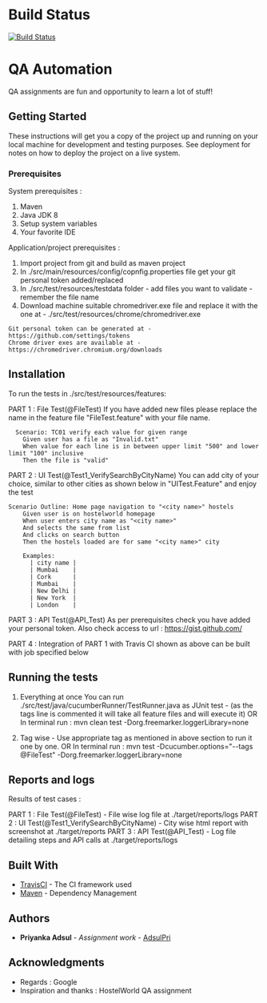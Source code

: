 # Build Status

[![Build Status](https://travis-ci.com/AdsulPri/automationqa.svg?branch=master)](https://travis-ci.com/AdsulPri/automationqa)

# QA Automation

QA assignments are fun and opportunity to learn a lot of stuff!


## Getting Started

These instructions will get you a copy of the project up and running on your local machine for development and testing purposes. See deployment for notes on how to deploy the project on a live system.

### Prerequisites

System prerequisites :

1. Maven
2. Java JDK 8
3. Setup system variables
4. Your favorite IDE

Application/project prerequisites :

1. Import project from git and build as maven project
2. In ./src/main/resources/config/copnfig.properties file get your git personal token added/replaced
3. In ./src/test/resources/testdata folder - add files you want to validate - remember the file name
4. Download machine suitable chromedriver.exe file and replace it with the one at - ./src/test/resources/chrome/chromedriver.exe

```
Git personal token can be generated at - https://github.com/settings/tokens
Chrome driver exes are available at - https://chromedriver.chromium.org/downloads

```

## Installation

To run the tests in ./src/test/resources/features:

PART 1 : File Test(@FileTest)
If you have added new files please replace the name in the feature file "FileTest.feature" with your file name. 

```
  Scenario: TC01 verify each value for given range
    Given user has a file as "Invalid.txt"
    When value for each line is in between upper limit "500" and lower limit "100" inclusive
    Then the file is "valid"
```

PART 2 : UI Test(@Test1_VerifySearchByCityName)
You can add city of your choice, similar to other cities as shown below in "UITest.Feature" and enjoy the test

```
Scenario Outline: Home page navigation to "<city name>" hostels
    Given user is on hostelworld homepage
    When user enters city name as "<city name>"
    And selects the same from list
    And clicks on search button
    Then the hostels loaded are for same "<city name>" city

    Examples: 
      | city name |
      | Mumbai    |
      | Cork      |
      | Mumbai    |
      | New Delhi |
      | New York  |
      | London    |
```

PART 3 : API Test(@API_Test)
As per prerequisites check you have added your personal token.
Also check access to url : https://gist.github.com/<your-git-Username>

PART 4 : Integration of PART 1 with Travis CI shown as above can be built with job specified below

##  Running the tests

1. Everything at once
You can run ./src/test/java/cucumberRunner/TestRunner.java as JUnit test - (as the tags line is commented it will take all feature files and will execute it)
OR
In terminal run : mvn clean test -Dorg.freemarker.loggerLibrary=none

2. Tag wise - Use appropriate tag as mentioned in above section to run it one by one.
OR
In terminal run : mvn test -Dcucumber.options="--tags @FileTest" -Dorg.freemarker.loggerLibrary=none


## Reports and logs

Results of test cases :

PART 1 : File Test(@FileTest)   - File wise log file at ./target/reports/logs
PART 2 : UI Test(@Test1_VerifySearchByCityName) - City wise html report with screenshot at ./target/reports
PART 3 : API Test(@API_Test) - Log file detailing steps and API calls at ./target/reports/logs


## Built With

* [TravisCI](https://travis-ci.com/AdsulPri/automationqa/builds) - The CI framework used
* [Maven](https://maven.apache.org/) - Dependency Management

## Authors

* **Priyanka Adsul** - *Assignment work* - [AdsulPri](https://github.com/AdsulPri)

## Acknowledgments

* Regards : Google
* Inspiration and thanks : HostelWorld QA assignment
